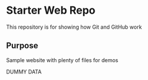 # Starter Web Repo

This repository is for showing how Git and GitHub work

## Purpose

Sample website with plenty of files for demos

DUMMY DATA